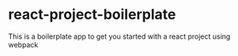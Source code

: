 # react-project-boilerplate
This is a boilerplate app to get you started with a react project using webpack
